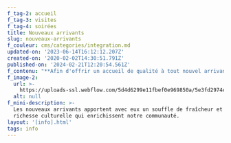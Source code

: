 ```yaml
---
f_tag-2: accueil
f_tag-3: visites
f_tag-4: soirées
title: Nouveaux arrivants
slug: nouveaux-arrivants
f_couleur: cms/categories/integration.md
updated-on: '2023-06-14T16:12:12.207Z'
created-on: '2020-02-02T14:30:51.791Z'
published-on: '2024-02-21T12:20:54.561Z'
f_contenu: "**Afin d'offrir un accueil de qualité à tout nouvel arrivant, la Ville de Sierre propose :  \n‍**\n\n*   une séance d'information\n*   une soirée officielle des nouveaux arrivants\n*   une visite guidée de la ville\n*   u\uFEFFne visite du parc naturel Pfyn-Finges\n*   u\uFEFFne visite guidée de la BMS (bibliothèque-médiathèque Sierre)\n*   un accompagnement personnalisé avec un·e Sierrois·e\n*   un entretien individuel avec la déléguée à l'intégration\n*   un café emploi pour femmes\n*   d\uFEFFes cours de CV et lettres de motivation\n*   un test d'évaluation de français FIDE  \n    ‍\n\nVous êtes cordialement invités à participer à toutes ces différentes offres, mais vous pouvez également choisir uniquement celles qui vous correspondent le mieux.\n\n‍\n\n*   **SÉANCE D'INFORMATION \"VIVRE A SIERRE\" : un premier contact pour bien démarrer**\n\nLa Municipalité organise régulièrement des séances d’informations pour les nouveaux arrivants. Ces rencontres se déroulent en petits groupes et ont lieu à l’Hôtel de Ville. La Ville de Sierre est brièvement présentée (situation, histoire, autorités, administration, habitudes locales, etc.) et la séance se termine par une visite de l’Hôtel de Ville.  \nLa présentation se fait en français. Si vous ne parlez pas bien le français, un interprète peut être mis à votre disposition.\n\n**Inscriptions et informations :**  \n**Téléphone** **:** 027 452 02 34  \n**E-mail** **:** [**sandrine.rudaz@sierre.ch**](mailto:sandrine.rudaz@sierre.ch)\n\n[**‍**](http://integration@sierre.ch/)\n\n*   **SOIRÉE ANNUELLE DE BIENVENUE : un accueil par les autorités**\n\nEn novembre, tous les nouveaux arrivants sont invités à une soirée de bienvenue. Cet événement est l’occasion pour les autorités sierroises d’accueillir officiellement toutes les personnes arrivées au cours de l’année écoulée et de faire leur connaissance dans un cadre convivial.\n\n**_Au programme :_**\n\n*   stands d'information tenus par les principaux acteurs sierrois\n*   partie officielle\n*   petit concert\n*   apéritif dînatoire\n\n‍\n\n*   **VISITE GUIDEE DE LA VILLE**\n\nUn guide du patrimoine vous emmène à la découverte de la Cité du Soleil, de son histoire et de ses édifices. Départ et retour devant l'Office du Tourisme.\n\n**Sur inscriptions :**  \n‍**Téléphone** **:** 027 452 02 34  \n**E-mail :** [**sandrine.rudaz@sierre.ch**](mailto:sandrine.rudaz@sierre.ch)\n\n‍\n\n*   **VISITE GUIDEE DE PFYN-FINGES**\n\nHabiter Sierre, c’est également vivre tout près de la plus belle pinède de l’arc alpin. Parsemé d’étangs et de collines, ce lieu a inspiré le poète Rainer Maria Rilke lors de son séjour à Veyras : « _Tant de diversité sur si peu d’espace… un lieu où se rejoignent la Provence et l’Andalousie_ ».\n\n**Date 2023 :**\n\n1\uFEFF4 octobre 2023 de 10h à 12h30\n\n**Sur inscriptions :**  \n‍**Téléphone** **:** 079 729 91 23 Armin Christen, guide du parc naturel Pfyn-Finges\n\n*   **V‍ISITE GUIDEE PERSONNALISEE DE LA BMS**\n\nDate et horaire à convenir selon vos disponibilités.\n\nInscription par téléphone : 027 452 02 60 ou en s'inscrivant [ici.](https://www.bmsierre.ch/visite/)\n\n*   **PROJET TANDEM**\n\nCe projet vise à renforcer l’accueil des nouveaux arrivants dans leur commune, à faciliter leur intégration dans un nouvel environnement, leur participation à la vie sociale et à simplifier l’accès aux services administratifs.  \nGrâce à des relations de partage et d’échange (lors de rencontres fixées d’un commun accord par les intéressés) le «vivre ensemble» et le tissu social de la commune sont renforcés.  \n‍  \n**_Qui peut s'inscrire au projet ?_**  \nTout nouvel arrivant, quels que soient son origine et son statut, souhaitant participer à la vie sociale de sa commune peut adhérer à la démarche.  \n‍  \n**_Qui sont les bénévoles ?_**  \nTout habitant de la commune, connaissant les structures locales et portant un intérêt à la problématique de l’intégration, peut parrainer un nouvel arrivant.  \nIl s’agit d’être un facilitateur, un relais qui renforce la compréhension et l’entraide entre nouveaux et anciens résidants.  \nUne formation de base donne les outils pour établir plus facilement des ponts culturels entre la communauté locale et les migrants. Il s’agit d’une activité bénévole.\n\n**Si vous êtes intéressé à :**\n\n*   rencontrer un bénévole\n*   devenir bénévole\n\nvous pouvez vous inscrire par mail, téléphone ou par courrier :\n\nVille de Sierre  \nSandrine Rudaz, déléguée à l’intégration  \nHôtel de Ville - CP 96  \n3960 Sierre  \n**Téléphone :** 027 452 02 34  \n**E-mail :** [**sandrine.rudaz@sierre.ch**](mailto:sandrine.rudaz@sierre.ch)\n\n‍\n\n*   **ENTRETIEN INDIVIDUEL**\n\nLa déléguée à l’intégration reçoit régulièrement les nouveaux arrivants ainsi que des personnes migrantes ou suisses pour un entretien individuel d'information, d’orientation et de soutien (aide pour les démarches administratives, permis de séjour, etc.). Si vous avez des questions ou besoin d'information, n'hésitez pas à prendre contact avec la déléguée.\n\n**Contact :** Sandrine Rudaz  \n**Téléphone :** 027 452 02 34  \n**E-mail :** [**sandrine.rudaz@sierre.ch**](mailto:sandrine.rudaz@sierre.ch)\n\n‍"
f_image-2:
  url: >-
    https://uploads-ssl.webflow.com/5d4d6299e11fbef0e969850a/5e3fd2974e9a076ad0d0cf6d_nouveaux%20arrivants%20bienvenue.JPG
  alt: null
f_mini-description: >-
  Les nouveaux arrivants apportent avec eux un souffle de fraîcheur et une
  richesse culturelle qui enrichissent notre communauté.
layout: '[info].html'
tags: info
---
```



